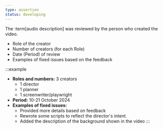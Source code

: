 ```yaml
---
type: assertion
status: developing
---
```


The :term[audio description] was reviewed by the person who created the video.

* Role of the creator
* Number of creators (for each Role)
* Date (Period) of review
* Examples of fixed issues based on the feedback

:::example
* **Roles and numbers:** 3 creators
  * 1 director
  * 1 planner
  * 1 screenwriter/playwright
* **Period:** 10-21 October 2024
* **Examples of fixed issues:**
  * Provided more details based on feedback
  * Rewrote some scripts to reflect the director's intent.
  * Added the description of the background shown in the video
:::